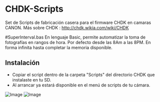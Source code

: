 # CHDK-Scripts
Set de Scripts de fabricación casera para el firmware CHDK en camaras CANON.
Más sobre CHDK : http://chdk.wikia.com/wiki/CHDK

#SuperInterval.bas
En lenguaje Basic, permite automatizar la toma de fotografías en rangos de hora. Por defecto desde las 8Am a las 8PM. En forma infinita hasta completar la memoria disponible. 


## Instalación
- Copiar el script dentro de la carpeta "Scripts" del directorio CHDK que instalaste en tu SD. 
- Al arrancar ya estará disponible en el menú de scripts de tu cámara. 


![Image](https://github.com/dalacost/CHDK-Scripts/blob/master/Screenshots/selecting.png)
![Image](https://github.com/dalacost/CHDK-Scripts/blob/master/Screenshots/running.png)

